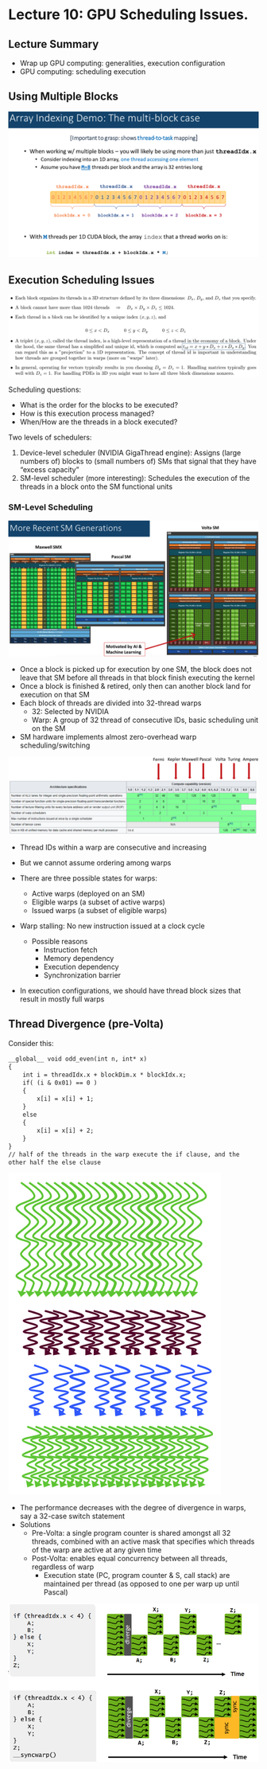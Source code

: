 # Lecture 10: GPU Scheduling Issues.

## Lecture Summary

* Wrap up GPU computing: generalities, execution configuration
* GPU computing: scheduling execution

## Using Multiple Blocks

![](../../.gitbook/assets/screen-shot-2021-02-15-at-11.17.17-am.png)

## Execution Scheduling Issues

![Thread Index vs. Thread ID](../../.gitbook/assets/screen-shot-2021-02-15-at-11.23.19-am.png)

Scheduling questions:

* What is the order for the blocks to be executed?
* How is this execution process managed?
* When/How are the threads in a block executed?

Two levels of schedulers:

1. Device-level scheduler \(NVIDIA GigaThread engine\): Assigns \(large numbers of\) blocks to \(small numbers of\) SMs that signal that they have “excess capacity”
2. SM-level scheduler \(more interesting\): Schedules the execution of the threads in a block onto the SM functional units

### SM-Level Scheduling

![Note that tensor cores are not present in older architectures](../../.gitbook/assets/screen-shot-2021-02-15-at-11.38.15-am.png)

* Once a block is picked up for execution by one SM, the block does not leave that SM before all threads in that block finish executing the kernel
* Once a block is finished & retired, only then can another block land for execution on that SM
* Each block of threads are divided into 32-thread warps
  * 32: Selected by NVIDIA
  * Warp: A group of 32 thread of consecutive IDs, basic scheduling unit on the SM
* SM hardware implements almost zero-overhead warp scheduling/switching

![SM Architecture Specifications \(for one SM\)](../../.gitbook/assets/screen-shot-2021-02-15-at-11.49.35-am.png)

* Thread IDs within a warp are consecutive and increasing
* But we cannot assume ordering among warps



* There are three possible states for warps:
  * Active warps \(deployed on an SM\)
  * Eligible warps \(a subset of active warps\)
  * Issued warps \(a subset of eligible warps\)
* Warp stalling: No new instruction issued at a clock cycle
  * Possible reasons
    * Instruction fetch
    * Memory dependency
    * Execution dependency
    * Synchronization barrier
* In execution configurations, we should have thread block sizes that result in mostly full warps

## Thread Divergence \(pre-Volta\)

Consider this:

```text
__global__ void odd_even(int n, int* x)
{
    int i = threadIdx.x + blockDim.x * blockIdx.x;
    if( (i & 0x01) == 0 )
    {
        x[i] = x[i] + 1;
    }
    else
    {
        x[i] = x[i] + 2;
    }
}
// half of the threads in the warp execute the if clause, and the other half the else clause

```

![A visualization of what happens \(execution moves forward for half of the threads each time in lockstep fashion\)](../../.gitbook/assets/screen-shot-2021-02-26-at-11.01.01-pm.png)

* The performance decreases with the degree of divergence in warps, say a 32-case switch statement
* Solutions
  * Pre-Volta: a single program counter is shared amongst all 32 threads, combined with an active mask that specifies which threads of the warp are active at any given time
  * Post-Volta: enables equal concurrency between all threads, regardless of warp
    * Execution state \(PC, program counter & S, call stack\) are maintained per thread \(as opposed to one per warp up until Pascal\)

![](../../.gitbook/assets/screen-shot-2021-02-26-at-11.12.16-pm.png)

